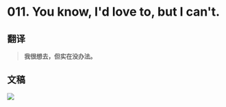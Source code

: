 # 011. You know, I'd love to, but I can't. 

## 翻译

> **我很想去，但实在没办法。**

## 文稿

![](https://cdn.jsdelivr.net/gh/imtianx/speaking180/img/011.jpg)

